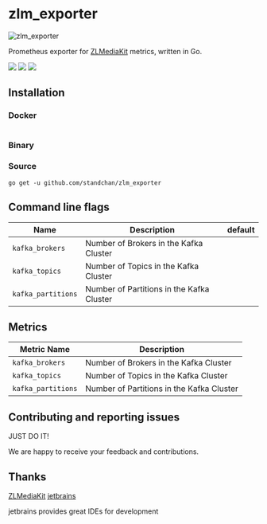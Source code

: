 # zlm_exporter

![zlm_exporter](https://socialify.git.ci/standchan/zlm_exporter/image?language=1&owner=1&name=1&stargazers=1&theme=Light)

Prometheus exporter for [ZLMediaKit](https://github.com/ZLMediaKit/ZLMediaKit) metrics, written in Go.

[![](https://img.shields.io/badge/license-MIT-green.svg)](https://github.com/standchan/zlm_exporter/blob/master/LICENSE)
[![](https://img.shields.io/badge/language-golang-red.svg)](https://en.cppreference.com/)
[![](https://img.shields.io/badge/PRs-welcome-yellow.svg)](https://github.com/standchan/zlm_exporter/pulls)

## Installation

### Docker
```shell

```
### Binary


### Source
```shell
go get -u github.com/standchan/zlm_exporter
```

## Command line flags


|  Name     | Description                               | default  |
|-----------------|-------------------------------------------|----------|
| `kafka_brokers` | Number of Brokers in the Kafka Cluster    | |
| `kafka_topics`  | Number of Topics in the Kafka Cluster     | |
| `kafka_partitions`  | Number of Partitions in the Kafka Cluster | |


## Metrics

| Metric Name     | Description                            |
|-----------------|----------------------------------------|
| `kafka_brokers` | Number of Brokers in the Kafka Cluster |
| `kafka_topics`  | Number of Topics in the Kafka Cluster  |
| `kafka_partitions`  | Number of Partitions in the Kafka Cluster|


## Contributing and reporting issues

JUST DO IT! 

We are happy to receive your feedback and contributions.


## Thanks
[ZLMediaKit](https://github.com/ZLMediaKit/ZLMediaKit)
[jetbrains](https://www.jetbrains.com/)

jetbrains provides great IDEs for development